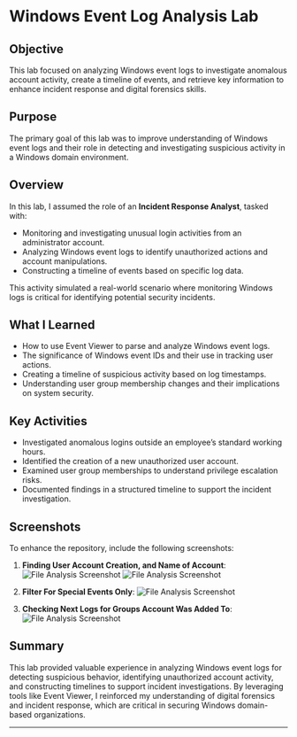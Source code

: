 # Windows Event Log Analysis Lab

## Objective
This lab focused on analyzing Windows event logs to investigate anomalous account activity, create a timeline of events, and retrieve key information to enhance incident response and digital forensics skills.

## Purpose
The primary goal of this lab was to improve understanding of Windows event logs and their role in detecting and investigating suspicious activity in a Windows domain environment.

## Overview
In this lab, I assumed the role of an **Incident Response Analyst**, tasked with:
- Monitoring and investigating unusual login activities from an administrator account.
- Analyzing Windows event logs to identify unauthorized actions and account manipulations.
- Constructing a timeline of events based on specific log data.

This activity simulated a real-world scenario where monitoring Windows logs is critical for identifying potential security incidents.

## What I Learned
- How to use Event Viewer to parse and analyze Windows event logs.
- The significance of Windows event IDs and their use in tracking user actions.
- Creating a timeline of suspicious activity based on log timestamps.
- Understanding user group membership changes and their implications on system security.

## Key Activities
- Investigated anomalous logins outside an employee’s standard working hours.
- Identified the creation of a new unauthorized user account.
- Examined user group memberships to understand privilege escalation risks.
- Documented findings in a structured timeline to support the incident investigation.

## Screenshots
To enhance the repository, include the following screenshots:
1. **Finding User Account Creation, and Name of Account**: ![File Analysis Screenshot](screenshots/properties_of_malicious_file.png) ![File Analysis Screenshot](screenshots/properties_of_malicious_file.png)

2. **Filter For Special Events Only**: ![File Analysis Screenshot](screenshots/properties_of_malicious_file.png)

3. **Checking Next Logs for Groups Account Was Added To**: ![File Analysis Screenshot](screenshots/properties_of_malicious_file.png)

## Summary
This lab provided valuable experience in analyzing Windows event logs for detecting suspicious behavior, identifying unauthorized account activity, and constructing timelines to support incident investigations. By leveraging tools like Event Viewer, I reinforced my understanding of digital forensics and incident response, which are critical in securing Windows domain-based organizations.

---
